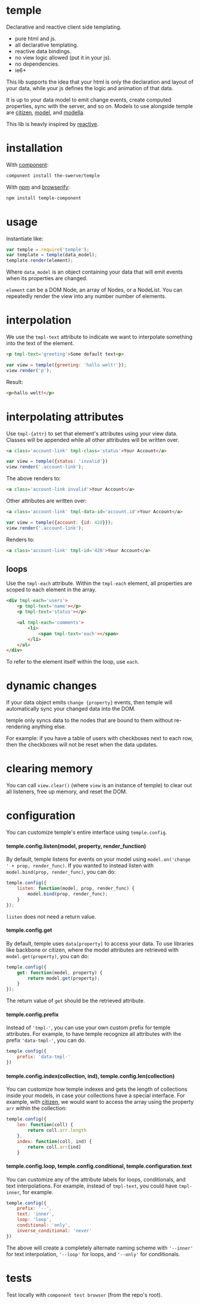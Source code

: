 # temple

Declarative and reactive client side templating.

* pure html and js.
* all declarative templating.
* reactive data bindings.
* no view logic allowed (put it in your js).
* no dependencies.
* ie6+

This lib supports the idea that your html is only the declaration and layout of your data, while your js defines the logic and animation of that data.

It is up to your data model to emit change events, create computed properties, sync with the server, and so on. Models to use alongside temple are [citizen](https://github.com/the-swerve/citizen), [model](https://github.com/component/model), and [modella](https://github.com/modella/modella).

This lib is heavly inspired by [reactive](https://github.com/component/reactive).

# installation

With [component](https://github.com/component/component):

```sh
component install the-swerve/temple
```

With [npm](http://npmjs.org) and [browserify](http://browserify.org/):

```sh
npm install temple-component
```

# usage

Instantiate like:

```js
var temple = require('temple');
var template = temple(data_model);
template.render(element);
```

Where `data_model` is an object containing your data that will emit events when
its properties are changed.

`element` can be a DOM Node, an array of Nodes, or a NodeList. You can repeatedly render the view into any number number of elements.

# interpolation

We use the `tmpl-text` attribute to indicate we want to interpolate something into the text of the element.

```html
<p tmpl-text='greeting'>Some default text<p>
```

```js
var view = temple({greeting: 'hallo welt!'});
view.render('p');
```

Result:

```html
<p>hallo welt!</p>
```

# interpolating attributes

Use `tmpl-{attr}` to set that element's attributes using your view data.
Classes will be appended while all other attributes will be written over.

```html
<a class='account-link' tmpl-class='status'>Your Account</a>
```

```js
var view = temple({status: 'invalid'})
view.render('.account-link');
```

The above renders to:

```html
<a class='account-link invalid'>Your Account</a>
```

Other attributes are written over:

```html
<a class='account-link' tmpl-data-id='account.id'>Your Account</a>
```

```js
var view = temple({account: {id: 420}});
view.render('.account-link');
```

Renders to:

```html
<a class='account-link' tmpl-id='420'>Your Account</a>
```

## loops

Use the `tmpl-each` attribute. Within the `tmpl-each` element, all properties are scoped to each element in the array.

```html
<div tmpl-each='users'>
	<p tmpl-text='name'></p>
	<p tmpl-text='status'></p>

	<ul tmpl-each='comments'>
		<li>
			<span tmpl-text='each'></span>
		</li>
	</ul>
</div>
```

To refer to the element itself within the loop, use `each`.

# dynamic changes

If your data object emits `change {property}` events, then temple will
automatically sync your changed data into the DOM.

temple only syncs data to the nodes that are bound to them without re-rendering anything else.

For example: if you have a table of users with checkboxes next to each row, then the checkboxes will not be reset when the data updates.

# clearing memory

You can call `view.clear()` (where `view` is an instance of temple) to clear out all listeners, free up memory, and reset the DOM.

# configuration

You can customize temple's entire interface using `temple.config`.

#### temple.config.listen(model, property, render_function)

By default, temple listens for events on your model using `model.on('change ' + prop, render_func)`. If you wanted to instead listen with `model.bind(prop, render_func)`, you can do:

```js
temple.config({
	listen: function(model, prop, render_func) {
		model.bind(prop, render_func);
	}
});
```

`listen` does not need a return value.

#### temple.config.get

By default, temple uses `data[property]` to access your data. To use libraries like backbone or citizen, where the model attributes are retrieved with `model.get(property)`, you can do:

```js
temple.config({
	get: function(model, property) {
		return model.get(property);
	}
});
```

The return value of `get` should be the retrieved attribute.

#### temple.config.prefix

Instead of `'tmpl-'`, you can use your own custom prefix for temple attributes. For example, to have temple recognize all attributes with the prefix `'data-tmpl-'`, you can do.

```js
temple.config({
	prefix: 'data-tmpl-'
})
```

#### temple.config.index(collection, ind), temple.config.len(collection)

You can customize how temple indexes and gets the length of collections inside your models, in case your collections have a special interface. For example, with [citizen](https://github.com/the-swerve/citizen), we would want to access the array using the property `arr` within the collection:

```js
temple.config({
	len: function(coll) {
		return coll.arr.length
	},
	index: function(coll, ind) {
		return coll.arr[ind]
	}
```

#### temple.config.loop, temple.config.conditional, temple.configuration.text

You can customize any of the attribute labels for loops, conditionals, and text interpolations. For example, instead of `tmpl-text`, you could have `tmpl-inner`, for example.

```js
temple.config({
	prefix: '--',
	text: 'inner',
	loop: 'loop',
	conditional: 'only',
	inverse_conditional: 'never'
})
```

The above will create a completely alternate naming scheme with `'--inner'` for text interpolation, `'--loop'` for loops, and `'--only'` for conditionals.

# tests

Test locally with `component test browser` (from the repo's root).
